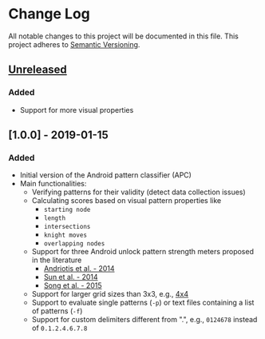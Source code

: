 # Change Log
All notable changes to this project will be documented in this file.
This project adheres to [Semantic Versioning](http://semver.org/).

## [Unreleased]
### Added
- Support for more visual properties

## [1.0.0] - 2019-01-15
### Added
- Initial version of the Android pattern classifier (APC)
- Main functionalities:
  * Verifying patterns for their validity (detect data collection issues)
  * Calculating scores based on visual pattern properties like
    * `starting node`
    * `length`
    * `intersections`
    * `knight moves`
    * `overlapping nodes`
  * Support for three Android unlock pattern strength meters proposed in the literature
    * [Andriotis et al. - 2014](https://link.springer.com/chapter/10.1007/978-3-319-07620-1_11)
    * [Sun et al. - 2014](https://www.sciencedirect.com/science/article/abs/pii/S2214212614001458)
    * [Song et al. - 2015](https://dl.acm.org/citation.cfm?id=2702365)
  * Support for larger grid sizes than 3x3, e.g., [4x4](https://dl.acm.org/citation.cfm?id=2818014)
  * Support to evaluate single patterns (`-p`) or text files containing a list of patterns (`-f`)
  * Support for custom delimiters different from ".", e.g., `0124678` instead of `0.1.2.4.6.7.8`

[Unreleased]:
[1.0.0]:
